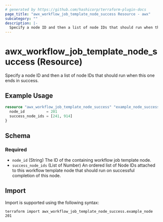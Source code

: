 ```yaml
---
# generated by https://github.com/hashicorp/terraform-plugin-docs
page_title: "awx_workflow_job_template_node_success Resource - awx"
subcategory: ""
description: |-
  Specify a node ID and then a list of node IDs that should run when this one ends in success.
---
```


# awx_workflow_job_template_node_success (Resource)

Specify a node ID and then a list of node IDs that should run when this one ends in success.

## Example Usage

```terraform
resource "awx_workflow_job_template_node_success" "example_node_success" {
  node_id          = 201
  success_node_ids = [241, 914]
}
```

<!-- schema generated by tfplugindocs -->
## Schema

### Required

- `node_id` (String) The ID of the containing workflow job template node.
- `success_node_ids` (List of Number) An ordered list of Node IDs attached to this workflow template node that should run on successful completion of this node.

## Import

Import is supported using the following syntax:

```shell
terraform import awx_workflow_job_template_node_success.example_node 201
```
